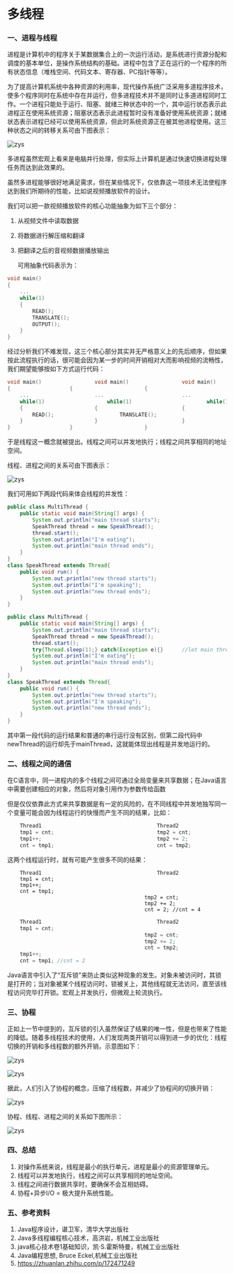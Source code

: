 # 多线程

### 一、进程与线程

​	进程是计算机中的程序关于某数据集合上的一次运行活动，是系统进行资源分配和调度的基本单位，是操作系统结构的基础。进程中包含了正在运行的一个程序的所有状态信息（堆栈空间、代码文本、寄存器、PC指针等等）。

​	为了提高计算机系统中各种资源的利用率，现代操作系统广泛采用多道程序技术，使多个程序同时在系统中存在并运行，但多进程技术并不是同时让多道进程同时工作。一个进程只能处于运行、阻塞、就绪三种状态中的一个，其中运行状态表示此进程正在使用系统资源；阻塞状态表示此进程暂时没有准备好使用系统资源；就绪状态表示进程已经可以使用系统资源，但此时系统资源正在被其他进程使用。这三种状态之间的转移关系可由下图表示：



![zys](MultiThread1.png)



多进程虽然宏观上看来是电脑并行处理，但实际上计算机是通过快速切换进程处理任务而达到此效果的。

虽然多进程能够很好地满足需求，但在某些情况下，仅依靠这一项技术无法使程序达到我们所期待的性能，比如说视频播放软件的设计。

我们可以把一款视频播放软件的核心功能抽象为如下三个部分：

1. 从视频文件中读取数据
2. 将数据进行解压缩和翻译
3. 把翻译之后的音视频数据播放输出

   可用抽象代码表示为：

```c++
void main() 
{
    ...
    while(1)
    {
        READ();
        TRANSLATE();
        OUTPUT();
	}
}
```

经过分析我们不难发现，这三个核心部分其实并无严格意义上的先后顺序，但如果按此流程执行的话，很可能会因为某一步的时间开销相对大而影响视频的流畅性，我们期望能够按如下方式运行代码：

```c++
void main() 				void main()					void main()
{					{						{
    ...					    ...						    ...
    while(1)				    while(1)					    while(1)
    {					    {						    {
        READ();				        TRANSLATE();				        OUTPUT();
    }					    }						    }
}					}						}
```

于是线程这一概念就被提出。线程之间可以并发地执行；线程之间共享相同的地址空间。

线程、进程之间的关系可由下图表示：

![zys](MultiThread2.png)

我们可用如下两段代码来体会线程的并发性：

```java
public class MultiThread {      
    public static void main(String[] args) { 
        System.out.println("main thread starts");
        SpeakThread thread = new SpeakThread();
        thread.start();
        System.out.println("I'm eating");
        System.out.println("main thread ends");
    }
}
class SpeakThread extends Thread{
    public void run() {
        System.out.println("new thread starts");
        System.out.println("I'm speaking");
        System.out.println("new thread ends");
    }
}
```

```java
public class MultiThread {      
    public static void main(String[] args) { 
        System.out.println("main thread starts");
        SpeakThread thread = new SpeakThread();
        thread.start();
        try{Thread.sleep(1);} catch(Exception e){}		//let main thread sleep
        System.out.println("I'm eating");
        System.out.println("main thread ends");
    }
}
class SpeakThread extends Thread{
    public void run() {
        System.out.println("new thread starts");
        System.out.println("I'm speaking");
        System.out.println("new thread ends");
    }
}

```

其中第一段代码的运行结果和普通的串行运行没有区别，但第二段代码中newThread的运行却先于mainThread，这就能体现出线程是并发地运行的。

### 二、线程之间的通信

在C语言中，同一进程内的多个线程之间可通过全局变量来共享数据；在Java语言中需要创建相应的对象，然后将对象引用作为参数传给函数

但是仅仅依靠此方式来共享数据是有一定的风险的，在不同线程中并发地独写同一个变量可能会因为线程运行的快慢而产生不同的结果，比如：

```java
	Thread1										Thread2
	tmp1 = cnt;									tmp2 = cnt;
	tmp1++;										tmp2 += 2;
	cnt = tmp1;									cnt = tmp2;
```

这两个线程运行时，就有可能产生很多不同的结果：

```jav
	Thread1										Thread2
	tmp1 = cnt;												
	tmp1++;													
	cnt = tmp1;												
											tmp2 = cnt;
											tmp2 += 2;	
											cnt = 2; //cnt = 4
```

```java
	Thread1										Thread2
	tmp1 = cnt;												
											tmp2 = cnt;
											tmp2 += 2;
											cnt = tmp2;
	tmp1++;
	cnt = tmp1;	//cnt = 2
```

Java语言中引入了“互斥锁”来防止类似这种现象的发生。对象未被访问时，其锁是打开的；当对象被某个线程访问时，锁被关上，其他线程就无法访问，直至该线程访问完毕打开锁。宏观上并发执行，但微观上轮流执行。

### 三、协程

正如上一节中提到的，互斥锁的引入虽然保证了结果的唯一性，但是也带来了性能的降低。随着多线程技术的使用，人们发现两类开销可以得到进一步的优化：线程切换的开销和多线程数的额外开销，示意图如下：

![zys](MultiThread3.png)

![zys](MultiThread4.png)

据此，人们引入了协程的概念，压缩了线程数，并减少了协程间的切换开销：

![zys](MultiThread5.png)

协程、线程、进程之间的关系如下图所示：

![zys](MultiThread6.png)

### 四、总结

1. 对操作系统来说，线程是最小的执行单元，进程是最小的资源管理单元。
2. 线程可以并发地执行，线程之间可以共享相同的地址空间。
3. 线程之间进行数据共享时，要确保不会互相妨碍。
4. 协程+异步I/O = 极大提升系统性能。

### 五、参考资料

1. Java程序设计，谌卫军，清华大学出版社
2. Java多线程编程核心技术，高洪岩，机械工业出版社
3. java核心技术卷1基础知识，凯·S.霍斯特曼，机械工业出版社
4. Java编程思想, Bruce Eckel,机械工业出版社
5. https://zhuanlan.zhihu.com/p/172471249

